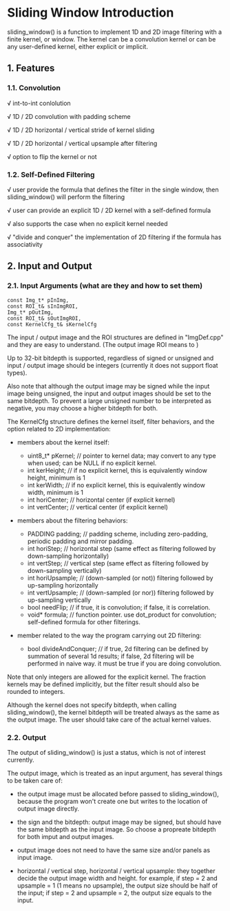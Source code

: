 # Sliding Window Introduction

sliding_window() is a function to implement 1D and 2D image filtering with a finite kernel, or window. The kernel can be a convolution kernel or can be any user-defined kernel, either explicit or implicit.

## 1. Features

### 1.1. Convolution

√ int-to-int conlolution

√ 1D / 2D convolution with padding scheme

√ 1D / 2D horizontal / vertical stride of kernel sliding

√ 1D / 2D horizontal / vertical upsample after filtering

√ option to flip the kernel or not

### 1.2. Self-Defined Filtering

√ user provide the formula that defines the filter in the single window, then sliding_window() will perform the filtering

√ user can provide an explicit 1D / 2D kernel with a self-defined formula

√ also supports the case when no explicit kernel needed

√ "divide and conquer" the implementation of 2D filtering if the formula has associativity

## 2. Input and Output

### 2.1. Input Arguments (what are they and how to set them)

    const Img_t* pInImg,
    const ROI_t& sInImgROI,
    Img_t* pOutImg, 
    const ROI_t& sOutImgROI, 
    const KernelCfg_t& sKernelCfg

The input / output image and the ROI structures are defined in "ImgDef.cpp" and they are easy to understand. (The output image ROI means to )

Up to 32-bit bitdepth is supported, regardless of signed or unsigned and input / output image should be integers (currently it does not support float types). 

Also note that although the output image may be signed while the input image being unsigned, the input and output images should be set to the same bitdepth. To prevent a large unsigned number to be interpreted as negative, you may choose a higher bitdepth for both.

The KernelCfg structure defines the kernel itself, filter behaviors, and the option related to 2D implementation:

* members about the kernel itself:

    *    uint8_t* pKernel; // pointer to kernel data; may convert to any type when used; can be NULL if no explicit kernel.
    *    int kerHeight; // if no explicit kernel, this is equivalently window height, minimum is 1
    *    int kerWidth; // if no explicit kernel, this is equivalently window width, minimum is 1
    *    int horiCenter; // horizontal center (if explicit kernel)
    *    int vertCenter; // vertical center (if explicit kernel)

* members about the filtering behaviors:

    *   PADDING padding; // padding scheme, including zero-padding, periodic padding and mirror padding.
    *   int horiStep; // horizontal step (same effect as filtering followed by down-sampling horizontally)
    *   int vertStep; // vertical step (same effect as filtering followed by down-sampling vertically)
    *   int horiUpsample; // (down-sampled (or not)) filtering followed by up-sampling horizontally
    *   int vertUpsample; // (down-sampled (or nor)) filtering followed by up-sampling vertically
    *   bool needFlip; // if true, it is convolution; if false, it is correlation.
    *   void* formula; // function pointer. use dot_product for convolution; self-defined formula for other filterings.
  
* member related to the way the program carrying out 2D filtering:

    *   bool divideAndConquer; // if true, 2d filtering can be defined by summation of several 1d results; if false, 2d filtering will be performed in naive way. it must be true if you are doing convolution.

Note that only integers are allowed for the explicit kernel. The fraction kernels may be defined implicitly, but the filter result should also be rounded to integers.

Although the kernel does not specify bitdepth, when calling sliding_window(), the kernel bitdepth will be treated always as the same as the output image. The user should take care of the actual kernel values.

### 2.2. Output

The output of sliding_window() is just a status, which is not of interest currently.

The output image, which is treated as an input argument, has several things to be taken care of:

* the output image must be allocated before passed to sliding_window(), because the program won't create one but writes to the location of output image directly.

* the sign and the bitdepth: output image may be signed, but should have the same bitdepth as the input image. So choose a propreate bitdepth for both imput and output images.

* output image does not need to have the same size and/or panels as input image.
  
* horizontal / vertical step, horizontal / vertical upsample: they together decide the output image width and height. for example, if step = 2 and upsample = 1 (1 means no upsample), the output size should be half of the input; if step = 2 and upsample = 2, the output size equals to the input.


